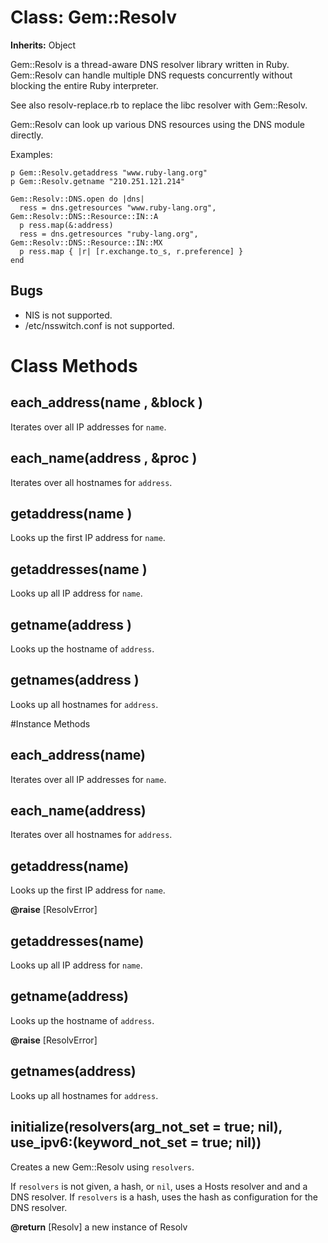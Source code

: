 # Class: Gem::Resolv
**Inherits:** Object
    

Gem::Resolv is a thread-aware DNS resolver library written in Ruby. 
Gem::Resolv can handle multiple DNS requests concurrently without blocking the
entire Ruby interpreter.

See also resolv-replace.rb to replace the libc resolver with Gem::Resolv.

Gem::Resolv can look up various DNS resources using the DNS module directly.

Examples:

    p Gem::Resolv.getaddress "www.ruby-lang.org"
    p Gem::Resolv.getname "210.251.121.214"

    Gem::Resolv::DNS.open do |dns|
      ress = dns.getresources "www.ruby-lang.org", Gem::Resolv::DNS::Resource::IN::A
      p ress.map(&:address)
      ress = dns.getresources "ruby-lang.org", Gem::Resolv::DNS::Resource::IN::MX
      p ress.map { |r| [r.exchange.to_s, r.preference] }
    end

## Bugs

*   NIS is not supported.
*   /etc/nsswitch.conf is not supported.


# Class Methods
## each_address(name , &block ) [](#method-c-each_address)
Iterates over all IP addresses for `name`.
## each_name(address , &proc ) [](#method-c-each_name)
Iterates over all hostnames for `address`.
## getaddress(name ) [](#method-c-getaddress)
Looks up the first IP address for `name`.
## getaddresses(name ) [](#method-c-getaddresses)
Looks up all IP address for `name`.
## getname(address ) [](#method-c-getname)
Looks up the hostname of `address`.
## getnames(address ) [](#method-c-getnames)
Looks up all hostnames for `address`.

#Instance Methods
## each_address(name) [](#method-i-each_address)
Iterates over all IP addresses for `name`.

## each_name(address) [](#method-i-each_name)
Iterates over all hostnames for `address`.

## getaddress(name) [](#method-i-getaddress)
Looks up the first IP address for `name`.

**@raise** [ResolvError] 

## getaddresses(name) [](#method-i-getaddresses)
Looks up all IP address for `name`.

## getname(address) [](#method-i-getname)
Looks up the hostname of `address`.

**@raise** [ResolvError] 

## getnames(address) [](#method-i-getnames)
Looks up all hostnames for `address`.

## initialize(resolvers(arg_not_set = true; nil), use_ipv6:(keyword_not_set = true; nil)) [](#method-i-initialize)
Creates a new Gem::Resolv using `resolvers`.

If `resolvers` is not given, a hash, or `nil`, uses a Hosts resolver and and a
DNS resolver.  If `resolvers` is a hash, uses the hash as configuration for
the DNS resolver.

**@return** [Resolv] a new instance of Resolv

